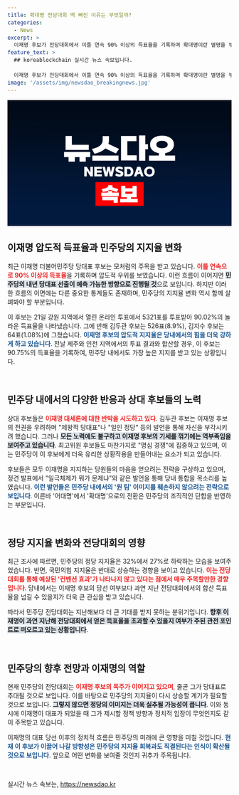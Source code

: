 ```yaml
---
title: 확대명 전당대회 맥 빠진 이유는 무엇일까?
categories:
  - News
excerpt: >
  이재명 후보가 전당대회에서 이틀 연속 90% 이상의 득표율을 기록하며 확대명이란 별명을 부여받았다. 그러나 민주당의 지지율은 하락세를 보이며 흥행의 반전 카드가 필요해 보인다. 과연 그가 전당대회에서 어떤 결과를 가져올지 귀추가 주목된다!
feature_text: >
  ## koreablockchain 실시간 뉴스 속보입니다.

  이재명 후보가 전당대회에서 이틀 연속 90% 이상의 득표율을 기록하며 확대명이란 별명을 부여받았다. 그러나 민주당의 지지율은 하락세를 보이며 흥행의 반전 카드가 필요해 보인다. 과연 그가 전당대회에서 어떤 결과를 가져올지 귀추가 주목된다!
image: '/assets/img/newsdao_breakingnews.jpg'
---
```


<p><img src="/assets/img/newsdao_breakingnews.jpg" alt="koreablockchain 속보" /></p>

<h2 data-ke-size="size26">이재명 압도적 득표율과 민주당의 지지율 변화</h2>

<p data-ke-size="size16">최근 이재명 더불어민주당 당대표 후보는 모처럼의 주목을 받고 있습니다. <b><span style="color: #ee2323;">이틀 연속으로 90% 이상의 득표율</span></b>을 기록하며 압도적 우위를 보였습니다. 이런 흐름이 이어지면 <b><span style="background-color: #21538527;">민주당의 내년 당대표 선출이 예측 가능한 방향으로 진행될 것</span></b>으로 보입니다. 하지만 이러한 흐름의 이면에는 다른 중요한 통계들도 존재하며, 민주당의 지지율 변화 역시 함께 살펴봐야 할 부분입니다.</p>

<p data-ke-size="size16">이 후보는 21일 강원 지역에서 열린 온라인 투표에서 5321표를 투표받아 90.02%의 놀라운 득표율을 나타냈습니다. 그에 반해 김두관 후보는 526표(8.9%), 김지수 후보는 64표(1.08%)에 그쳤습니다. <b><span style="color: #1a5490;">이재명 후보의 압도적 지지율은 당내에서의 힘을 더욱 강하게 하고 있습니다</span></b>. 전날 제주와 인천 지역에서의 투표 결과와 합산할 경우, 이 후보는 90.75%의 득표율을 기록하여, 민주당 내에서도 가장 높은 지지를 받고 있는 상황입니다.</p>

<p data-ke-size="size16">&nbsp;</p>

<h2 data-ke-size="size26">민주당 내에서의 다양한 반응과 상대 후보들의 노력</h2>

<p data-ke-size="size16">상대 후보들은 <b><span style="color: #ee2323;">이재명 대세론에 대한 반박을 시도하고 있다</span></b>. 김두관 후보는 이재명 후보의 전권을 우려하며 "제왕적 당대표"나 "일인 정당" 등의 발언을 통해 자신을 부각시키려 했습니다. 그러나 <b><span style="background-color: #21538527;">모든 노력에도 불구하고 이재명 후보의 기세를 꺾기에는 역부족임을 보여주고 있습니다</span></b>. 최고위원 후보들도 마찬가지로 "명심 경쟁"에 집중하고 있으며, 이는 민주당이 이 후보에게 더욱 유리한 상황작용을 만들어내는 요소가 되고 있습니다.</p>

<p data-ke-size="size16">후보들은 모두 이재명을 지지하는 당원들의 마음을 얻으려는 전략을 구상하고 있으며, 정견 발표에서 "일극체제가 뭐가 문제냐"와 같은 발언을 통해 당내 통합을 목소리를 높였습니다. <b><span style="color: #1a5490;">이런 발언들은 민주당 내에서의 '원 팀' 이미지를 훼손하지 않으려는 전략으로 보입니다</span></b>. 이른바 '어대명'에서 '확대명'으로의 전환은 민주당의 조직적인 단합을 반영하는 부분입니다.</p>

<p data-ke-size="size16">&nbsp;</p>

<h2 data-ke-size="size26">정당 지지율 변화와 전당대회의 영향</h2>

<p data-ke-size="size16">최근 조사에 따르면, 민주당의 정당 지지율은 32%에서 27%로 하락하는 모습을 보여주었습니다. 반면, 국민의힘 지지율은 반대로 상승하는 경향을 보이고 있습니다. <b><span style="color: #ee2323;">이는 전당대회를 통해 예상된 '컨벤션 효과'가 나타나지 않고 있다는 점에서 매우 주목할만한 경향입니다</span></b>. 당내에서는 이재명 후보의 당선 여부보다 과연 지난 전당대회에서의 합산 득표율을 넘길 수 있을지가 더욱 큰 관심을 받고 있습니다.</p>

<p data-ke-size="size16">따라서 민주당 전당대회는 지난해보다 더 큰 기대를 받지 못하는 분위기입니다. <b><span style="background-color: #21538527;">향후 이재명이 과연 지난해 전당대회에서 얻은 득표율을 초과할 수 있을지 여부가 주된 관전 포인트로 떠오르고 있는 상황입니다</span></b>.</p>

<p data-ke-size="size16">&nbsp;</p>

<h2 data-ke-size="size26">민주당의 향후 전망과 이재명의 역할</h2>

<p data-ke-size="size16">현재 민주당의 전당대회는 <b><span style="color: #ee2323;">이재명 후보의 독주가 이어지고 있으며</span></b>, 줄곧 그가 당대표로 추대될 것으로 보입니다. 이를 바탕으로 민주당의 지지율이 다시 상승할 계기가 필요할 것으로 보입니다. <b><span style="background-color: #21538527;">그렇지 않으면 정당의 이미지는 더욱 실추될 가능성이 큽니다</span></b>. 이와 동시에 이재명이 대표가 되었을 때 그가 제시할 정책 방향과 정치적 입장이 무엇인지도 같이 주목받고 있습니다.</p>

<p data-ke-size="size16">이재명의 대표 당선 이후의 정치적 흐름은 민주당의 미래에 큰 영향을 미칠 것입니다. <b><span style="color: #1a5490;">현재 이 후보가 이끌어 나갈 방향성은 민주당의 지지율 회복과도 직결된다는 인식이 확산될 것으로 보입니다</span></b>. 앞으로 어떤 변화를 보여줄 것인지 귀추가 주목됩니다.</p>

<p data-ke-size="size16">&nbsp;</p>
실시간 뉴스 속보는, <a href="https://newsdao.kr" rel="dofollow">https://newsdao.kr</a>


